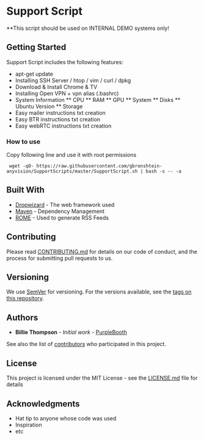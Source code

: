# Support Script

**This script should be used on INTERNAL DEMO systems only!

## Getting Started

Support Script includes the following features:
* apt-get update
* Installing SSH Server / htop / vim / curl / dpkg
* Download & Install Chrome & TV
* Installing Open VPN + vpn alias (.bashrc)
* System Information
** CPU
** RAM 
** GPU
** System 
** Disks
** Ubuntu Version
** Storage 
* Easy mailer instructions txt creation 
* Easy BTR instructions txt creation
* Easy webRTC instructions txt creation


### How to use

Copy following line and use it with root permissions

```
 wget -qO- https://raw.githubusercontent.com/gbronshtein-anyvision/SupportScripts/master/SupportScript.sh | bash -s -- -a

```

## Built With

* [Dropwizard](http://www.dropwizard.io/1.0.2/docs/) - The web framework used
* [Maven](https://maven.apache.org/) - Dependency Management
* [ROME](https://rometools.github.io/rome/) - Used to generate RSS Feeds

## Contributing

Please read [CONTRIBUTING.md](https://gist.github.com/PurpleBooth/b24679402957c63ec426) for details on our code of conduct, and the process for submitting pull requests to us.

## Versioning

We use [SemVer](http://semver.org/) for versioning. For the versions available, see the [tags on this repository](https://github.com/your/project/tags). 

## Authors

* **Billie Thompson** - *Initial work* - [PurpleBooth](https://github.com/PurpleBooth)

See also the list of [contributors](https://github.com/your/project/contributors) who participated in this project.

## License

This project is licensed under the MIT License - see the [LICENSE.md](LICENSE.md) file for details

## Acknowledgments

* Hat tip to anyone whose code was used
* Inspiration
* etc
